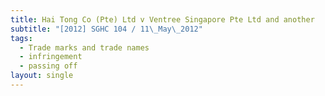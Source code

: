 ```yaml
---
title: Hai Tong Co (Pte) Ltd v Ventree Singapore Pte Ltd and another
subtitle: "[2012] SGHC 104 / 11\_May\_2012"
tags:
  - Trade marks and trade names
  - infringement
  - passing off
layout: single
---
```


